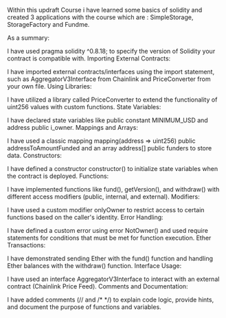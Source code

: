 Within this updraft Course i have learned some basics of solidity and created 3 applications with the course which are : SimpleStorage, StorageFactory and Fundme. 

As a summary:

I have used pragma solidity ^0.8.18; to specify the version of Solidity your contract is compatible with.
Importing External Contracts:

I have imported external contracts/interfaces using the import statement, such as AggregatorV3Interface from Chainlink and PriceConverter from your own file.
Using Libraries:

I have utilized a library called PriceConverter to extend the functionality of uint256 values with custom functions.
State Variables:

I have declared state variables like public constant MINIMUM_USD and address public i_owner.
Mappings and Arrays:

I have used a classic mapping mapping(address => uint256) public addressToAmountFunded and an array address[] public funders to store data.
Constructors:

I have defined a constructor constructor() to initialize state variables when the contract is deployed.
Functions:

I have implemented functions like fund(), getVersion(), and withdraw() with different access modifiers (public, internal, and external).
Modifiers:

I have used a custom modifier onlyOwner to restrict access to certain functions based on the caller's identity.
Error Handling:

I have defined a custom error using error NotOwner() and used require statements for conditions that must be met for function execution.
Ether Transactions:

I have demonstrated sending Ether with the fund() function and handling Ether balances with the withdraw() function.
Interface Usage:

I have used an interface AggregatorV3Interface to interact with an external contract (Chainlink Price Feed).
Comments and Documentation:

I have added comments (// and /* */) to explain code logic, provide hints, and document the purpose of functions and variables.
